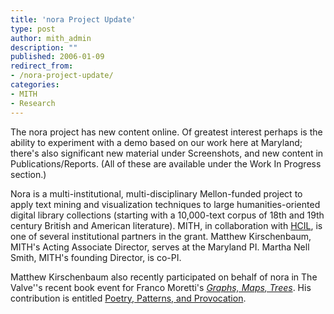 ```yaml
---
title: 'nora Project Update'
type: post
author: mith_admin
description: ""
published: 2006-01-09
redirect_from: 
- /nora-project-update/
categories:
- MITH
- Research
---
```

The nora project has new content online. Of greatest interest perhaps is the ability to experiment with a demo based on our work here at Maryland; there's also significant new material under Screenshots, and new content in Publications/Reports. (All of these are available under the Work In Progress section.)

Nora is a multi-institutional, multi-disciplinary Mellon-funded project to apply text mining and visualization techniques to large humanities-oriented digital library collections (starting with a 10,000-text corpus of 18th and 19th century British and American literature). MITH, in collaboration with [HCIL](http://www.cs.umd.edu/hcil), is one of several institutional partners in the grant. Matthew Kirschenbaum, MITH's Acting Associate Director, serves at the Maryland PI. Martha Nell Smith, MITH's founding Director, is co-PI.

Matthew Kirschenbaum also recently participated on behalf of nora in The Valve''s recent book event for Franco Moretti's [_Graphs, Maps, Trees_](http://www.thevalve.org/go/valve/archive_asc/C48). His contribution is entitled [Poetry, Patterns, and Provocation](http://www.thevalve.org/go/valve/article/poetry_patterns_and_provocation_the_nora_project/).
